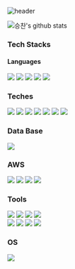 
<!--
Title!![header](https://capsule-render.vercel.app/api?type=waving&color=auto&height=300&section=header&text=Hi%20there%20👋&fontAlignY=45&fontAlign=75&desc=Energetic%20Hojun's%20Git%20Hub%20Profile&descAlign=77&descAlignY=58&animation=fadeIn)
// SpaceBar : %20
더 많은 정보는 여기서 : https://github.com/kyechan99/capsule-render
-->

![header](https://capsule-render.vercel.app/api?type=waving&color=auto&height=300&section=header&text=안녕하세요!%20%20👋&fontAlignY=45&fontAlign=75&desc=Seungchans%20Git%20Hub%20Profile입니다&descAlign=77&descAlignY=58&animation=fadeIn)



<!--
status 넣는거 ![닉네임's github stats](https://github-readme-stats.vercel.app/api?username=Rojojun&show_icons=true&theme=테마)
더 많은 정보는 여기서 : https://github.com/anuraghazra/github-readme-stats
-->

![승찬's github stats](https://github-readme-stats.vercel.app/api?username=SeungchanKKK&show_icons=true&theme=tokyonight)
    
<!--
Badges and Icons
<img src="https://img.shields.io/badge/스택이름-색코드(#제외)?style=for-the-badge&logo=스택이름(공백허용안됨)&logoColor=white">
// icons : https://simpleicons.org/
-->

    
### Tech Stacks
#### Languages
<img src="https://img.shields.io/badge/java-c01818?style=for-the-badge&logo=coffeescript&logoColor=white">  <img src="https://img.shields.io/badge/c++-1572B6?style=for-the-badge&logo=cplusplus&logoColor=white"> <img src="https://img.shields.io/badge/html5-E34F26?style=for-the-badge&logo=html5&logoColor=white"> <img src="https://img.shields.io/badge/css3-1572B6?style=for-the-badge&logo=css3&logoColor=black"> <img src="https://img.shields.io/badge/JavaScript-F7DF1E?style=for-the-badge&logo=javascript&logoColor=black">
 
### Teches
 <img src="https://img.shields.io/badge/sencha-569a31?style=for-the-badge&logo=sencha&logoColor=black"> <img src="https://img.shields.io/badge/spring boot-6DB33f?style=for-the-badge&logo=springboot&logoColor=white"> <img src="https://img.shields.io/badge/spring security-6db33f?style=for-the-badge&logo=springsecurity&logoColor=white"> <img src="https://img.shields.io/badge/JWT-000000?style=for-the-badge&logo=jsonwebtokens&logoColor=white"> <img src="https://img.shields.io/badge/hibernate-59666c?style=for-the-badge&logo=hibernate&logoColor=white"> <img src="https://img.shields.io/badge/github actions-2088ff?style=for-the-badge&logo=githubactions&logoColor=white"> <img src="https://img.shields.io/badge/gradle-02303A?style=for-the-badge&logo=gradle&logoColor=white">

### Data Base
<img src="https://img.shields.io/badge/mysql-4479a1?style=for-the-badge&logo=mysql&logoColor=white"> 

### AWS
<img src="https://img.shields.io/badge/Amazon s3-569a31?style=for-the-badge&logo=amazons3&logoColor=white"> <img src="https://img.shields.io/badge/Amazon ec2-ff9900?style=for-the-badge&logo=amazonec2&logoColor=white"> <img src="https://img.shields.io/badge/Codedeploy-00485B?style=for-the-badge&logo=keepassxc&logoColor=white"> <img src="https://img.shields.io/badge/amazon rds-527fff?style=for-the-badge&logo=amazonrds&logoColor=white"> 

### Tools
<img src="https://img.shields.io/badge/inteliJ IDEA-000000?style=for-the-badge&logo=intellijidea&logoColor=white"> <img src="https://img.shields.io/badge/pycharm-000000?style=for-the-badge&logo=pycharm&logoColor=white"> <img src="https://img.shields.io/badge/visual studio-5c2d91?style=for-the-badge&logo=visualstudio&logoColor=white"> <img src="https://img.shields.io/badge/vs code-007ACC?style=for-the-badge&logo=visualstudiocode&logoColor=white"> <br/> <img src="https://img.shields.io/badge/notion-000000?style=for-the-badge&logo=notion&logoColor=white"> <img src="https://img.shields.io/badge/git-f05032?style=for-the-badge&logo=git&logoColor=white"> <img src="https://img.shields.io/badge/github-181717?style=for-the-badge&logo=github&logoColor=white">  <img src="https://img.shields.io/badge/sourcetree-2088ff?style=for-the-badge&logo=sourcetree&logoColor=white"> 

### OS
<img src="https://img.shields.io/badge/ubuntu-e95420?style=for-the-badge&logo=ubuntu&logoColor=white"> 

<!--
**SeungchanKKK/SeungchanKKK** is a ✨ _special_ ✨ repository because its `README.md` (this file) appears on your GitHub profile.
#
Here are some ideas to get you started:

- 🔭 I’m currently working on ...
- 🌱 I’m currently learning ...
- 👯 I’m looking to collaborate on ...
- 🤔 I’m looking for help with ...
- 💬 Ask me about ...
- 📫 How to reach me: ...
- 😄 Pronouns: ...
- ⚡ Fun fact: ...
-->
